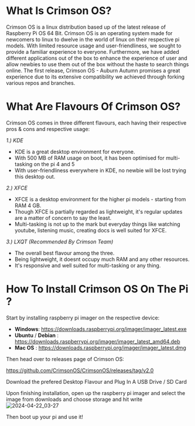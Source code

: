 # What Is Crimson OS?
Crimson OS is a linux distribution based up of the latest release of Raspberry Pi OS 64 Bit. Crimson OS is an operating system made for newcomers to linux to dwelve in the world of linux on their respective pi models. With limited resource usage and user-friendliness, we sought to provide a familiar experience to everyone. Furthermore, we have added different applications out of the box to enhance the experience of user and allow newbies to use them out of the box without the haste to search things online. 
The first release, Crimson OS - Auburn Autumn promises a great experience due to its extensive compatibility we achieved through forking various repos and branches.

# What Are Flavours Of Crimson OS?
Crimson OS comes in three different flavours, each having their respective pros & cons and respective usage:

_1.) KDE_
- KDE is a great desktop environment for everyone.
- With 500 MB of RAM usage on boot, it has been optimised for multi-tasking on the pi 4 and 5
- With user-friendliness everywhere in KDE, no newbie will be lost trying this desktop out.

_2.) XFCE_
- XFCE is a desktop environment for the higher pi models - starting from RAM 4 GB.
- Though XFCE is partially regarded as lightweight, it's regular updates are a matter of concern to say the least.
- Multi-tasking is not up to the mark but everyday things like watching youtube, listening music, creating docs is well suited for XFCE.

_3.) LXQT (Recommended By Crimson Team)_
- The overall best flavour among the three.
- Being lightweight, it doesnt occupy much RAM and any other resources.
- It's responsive and well suited for multi-tasking or any thing.

# How To Install Crimson OS On The Pi ?

Start by installing raspberry pi imager on the respective device:

- **Windows**: https://downloads.raspberrypi.org/imager/imager_latest.exe
- **Ubuntu** / **Debian** : https://downloads.raspberrypi.org/imager/imager_latest_amd64.deb
- **Mac OS** : https://downloads.raspberrypi.org/imager/imager_latest.dmg

Then head over to releases page of Crimson OS:

https://github.com/CrimsonOS/CrimsonOS/releases/tag/v2.0

Download the prefered Desktop Flavour and Plug In A USB Drive / SD Card

Upon finishing installation, open up the raspberry pi imager and select the image from downloads and choose storage and hit write![2024-04-22_03-27](https://github.com/CrimsonOS/CrimsonOS/assets/163862007/cadb6734-163f-40e2-a18a-0ae5479457df)

Then boot up your pi and use it!


